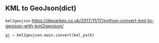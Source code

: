 ## KML to GeoJson(dict)
`kml2geojson`
https://deparkes.co.uk/2017/11/17/python-convert-kml-to-geojson-with-kml2geojson/

```python
gj = kml2geojson.main.convert(kml_path)
```